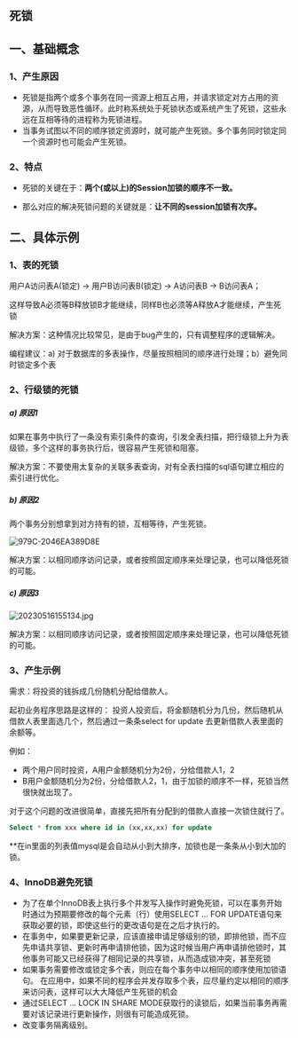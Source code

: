 ## 死锁

## 一、基础概念

### 1、产生原因

* 死锁是指两个或多个事务在同一资源上相互占用，并请求锁定对方占用的资源，从而导致恶性循环。此时称系统处于死锁状态或系统产生了死锁，这些永远在互相等待的进程称为死锁进程。
* 当事务试图以不同的顺序锁定资源时，就可能产生死锁。多个事务同时锁定同一个资源时也可能会产生死锁。

### 2、特点

* 死锁的关键在于：**两个(或以上)的Session加锁的顺序不一致。**

* 那么对应的解决死锁问题的关键就是：**让不同的session加锁有次序。**

## 二、具体示例

### 1、表的死锁

用户A访问表A(锁定) -> 用户B访问表B(锁定) -> A访问表B -> B访问表A；

这样导致A必须等B释放锁B才能继续，同样B也必须等A释放A才能继续，产生死锁

解决方案：这种情况比较常见，是由于bug产生的，只有调整程序的逻辑解决。

编程建议：a) 对于数据库的多表操作，尽量按照相同的顺序进行处理；b）避免同时锁定多个表

### 2、行级锁的死锁

##### a) 原因1

如果在事务中执行了一条没有索引条件的查询，引发全表扫描，把行级锁上升为表级锁，多个这样的事务执行后，很容易产生死锁和阻塞。

解决方案：不要使用太复杂的关联多表查询，对有全表扫描的sql语句建立相应的索引进行优化。

##### b) 原因2 

两个事务分别想拿到对方持有的锁，互相等待，产生死锁。

![979C-2046EA389D8E](https://pic2.imgdb.cn/item/646332570d2dde5777ae9504.png)

解决方案：以相同顺序访问记录，或者按照固定顺序来处理记录，也可以降低死锁的可能。

##### c) 原因3

![20230516155134.jpg](https://pic2.imgdb.cn/item/646336560d2dde5777b499d2.jpg)

解决方案：以相同顺序访问记录，或者按照固定顺序来处理记录，也可以降低死锁的可能。

### 3、产生示例

需求：将投资的钱拆成几份随机分配给借款人。

起初业务程序思路是这样的：
投资人投资后，将金额随机分为几份，然后随机从借款人表里面选几个，然后通过一条条select for update 去更新借款人表里面的余额等。

例如：

* 两个用户同时投资，A用户金额随机分为2份，分给借款人1，2
* B用户金额随机分为2份，分给借款人2，1，由于加锁的顺序不一样，死锁当然很快就出现了。

对于这个问题的改进很简单，直接先把所有分配到的借款人直接一次锁住就行了。

```sql
Select * from xxx where id in (xx,xx,xx) for update
```

**在in里面的列表值mysql是会自动从小到大排序，加锁也是一条条从小到大加的锁。

### 4、InnoDB避免死锁

* 为了在单个InnoDB表上执行多个并发写入操作时避免死锁，可以在事务开始时通过为预期要修改的每个元素（行）使用SELECT ... FOR UPDATE语句来获取必要的锁，即使这些行的更改语句是在之后才执行的。
* 在事务中，如果要更新记录，应该直接申请足够级别的锁，即排他锁，而不应先申请共享锁、更新时再申请排他锁，因为这时候当用户再申请排他锁时，其他事务可能又已经获得了相同记录的共享锁，从而造成锁冲突，甚至死锁
* 如果事务需要修改或锁定多个表，则应在每个事务中以相同的顺序使用加锁语句。 在应用中，如果不同的程序会并发存取多个表，应尽量约定以相同的顺序来访问表，这样可以大大降低产生死锁的机会
* 通过SELECT ... LOCK IN SHARE MODE获取行的读锁后，如果当前事务再需要对该记录进行更新操作，则很有可能造成死锁。
* 改变事务隔离级别。